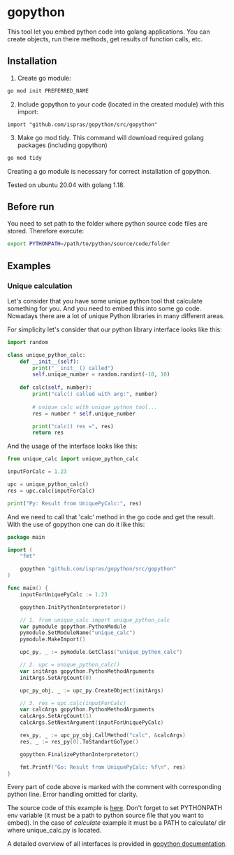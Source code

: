 # gopython
This tool let you embed python code into golang applications. You can create objects, run theire methods, get results of function calls, etc.

## Installation
1. Create go module:
```bash
go mod init PREFERRED_NAME
```
2. Include gopython to your code (located in the created module) with this import:
```Golang
import "github.com/ispras/gopython/src/gopython"
```
3. Make go mod tidy. This command will download required golang packages (including gopython)
```bash
go mod tidy
```

Creating a go module is necessary for correct installation of gopython.

Tested on ubuntu 20.04 with golang 1.18.

## Before run 
You need to set path to the folder where python source code files are stored. Therefore execute:
```sh
export PYTHONPATH=/path/to/python/source/code/folder
```

## Examples

### Unique calculation

Let's consider that you have some unique python tool that calculate something for you. And you need to embed this into some go code. Nowadays there are a lot of unique Python libraries in many different areas.

For simplicity let's consider that our python library interface looks like this:
```python
import random

class unique_python_calc:
    def __init__(self):
        print("__init__() called")
        self.unique_number = random.randint(-10, 10)
    
    def calc(self, number):
        print("calc() called with arg:", number)
        
        # unique calc with unique python tool...
        res = number * self.unique_number

        print("calc() res =", res)
        return res
```

And the usage of the interface looks like this:
```python
from unique_calc import unique_python_calc

inputForCalc = 1.23

upc = unique_python_calc()
res = upc.calc(inputForCalc)

print("Py: Result from UniquePyCalc:", res)
```

And we need to call that 'calc' method in the go code and get the result. With the use of gopython one can do it like this:
```Go
package main

import (
	"fmt"

	gopython "github.com/ispras/gopython/src/gopython"
)

func main() {
	inputForUniquePyCalc := 1.23

	gopython.InitPythonInterpretetor()

	// 1. from unique_calc import unique_python_calc
	var pymodule gopython.PythonModule
	pymodule.SetModuleName("unique_calc")
	pymodule.MakeImport()

	upc_py, _ := pymodule.GetClass("unique_python_calc")

	// 2. upc = unique_python_calc()
	var initArgs gopython.PythonMethodArguments
	initArgs.SetArgCount(0)

	upc_py_obj, _ := upc_py.CreateObject(initArgs)

	// 3. res = upc.calc(inputForCalc)
	var calcArgs gopython.PythonMethodArguments
	calcArgs.SetArgCount(1)
	calcArgs.SetNextArgument(inputForUniquePyCalc)

	res_py, _ := upc_py_obj.CallMethod("calc", &calcArgs)
	res, _ := res_py[0].ToStandartGoType()

	gopython.FinalizePythonInterpretetor()

	fmt.Printf("Go: Result from UniquePyCalc: %f\n", res)
}
```

Every part of code above is marked with the comment with corresponding python line. Error handling omitted for clarity.

The source code of this example is [here](https://github.com/ispras/gopython/tree/master/examples/calculate). Don't forget to set PYTHONPATH env variable (it must be a path to python source file that you want to embed). In the case of *calculate* example it must be a PATH to calculate/ dir where unique_calc.py is located.


A detailed overview of all interfaces is provided in [gopython documentation](https://github.com/ispras/gopython/blob/master/docs/gopython_docs.md).